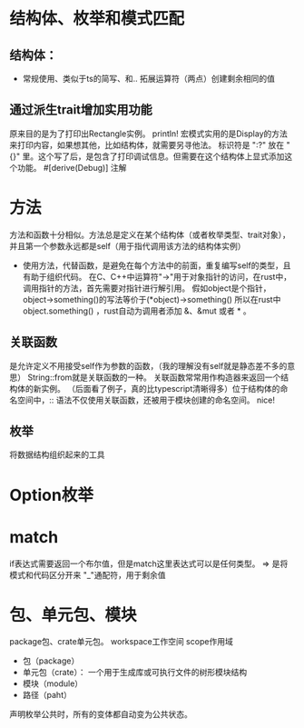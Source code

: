 # 结构体、枚举和模式匹配

## 结构体： 

* 常规使用、类似于ts的简写、和.. 拓展运算符（两点）创建剩余相同的值

## 通过派生trait增加实用功能

原来目的是为了打印出Rectangle实例。
println! 宏模式实用的是Display的方法来打印内容，如果想其他，比如结构体，就需要另寻他法。
标识符是 ":?" 放在 "{}" 里。这个写了后，是包含了打印调试信息。但需要在这个结构体上显式添加这个功能。
#[derive(Debug)] 注解

# 方法

方法和函数十分相似。方法总是定义在某个结构体（或者枚举类型、trait对象），并且第一个参数永远都是self（用于指代调用该方法的结构体实例）
* 使用方法，代替函数，是避免在每个方法中的前面，重复编写self的类型，且有助于组织代码。
在C、C++中运算符"->"用于对象指针的访问，在rust中，调用指针的方法，首先需要对指针进行解引用。
假如object是个指针，object->something()的写法等价于(*object)->something()
所以在rust中 object.something() ，rust自动为调用者添加 &、&mut 或者 * 。

## 关联函数

是允许定义不用接受self作为参数的函数，（我的理解没有self就是静态差不多的意思）
String::from就是关联函数的一种。
关联函数常常用作构造器来返回一个结构体的新实例。
（后面看了例子，真的比typescript清晰得多）位于结构体的命名空间中，:: 语法不仅使用关联函数，还被用于模块创建的命名空间。 nice!

## 枚举
将数据结构组织起来的工具

# Option枚举

# match
if表达式需要返回一个布尔值，但是match这里表达式可以是任何类型。 
=> 是将模式和代码区分开来
"_"通配符，用于剩余值

# 包、单元包、模块
package包、crate单元包。
workspace工作空间
scope作用域
+ 包（package）
+ 单元包（crate）： 一个用于生成库或可执行文件的树形模块结构
+ 模块（module）
+ 路径（paht）

声明枚举公共时，所有的变体都自动变为公共状态。